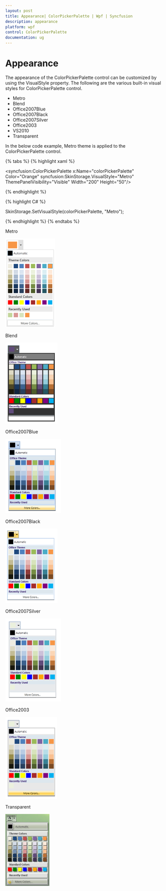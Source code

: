```yaml
---
layout: post
title: Appearance| ColorPickerPalette | Wpf | Syncfusion
description: appearance
platform: wpf
control: ColorPickerPalette
documentation: ug
---
```


# Appearance

The appearance of the ColorPickerPalette control can be customized by using the VisualStyle property. The following are the various built-in visual styles for ColorPickerPalette control.

* Metro
* Blend
* Office2007Blue
* Office2007Black
* Office2007Silver
* Office2003
* VS2010
* Transparent

In the below code example, Metro theme is applied to the ColorPickerPalette control. 

{% tabs %}
{% highlight xaml %}

<syncfusion:ColorPickerPalette x:Name="colorPickerPalette" Color="Orange" syncfusion:SkinStorage.VisualStyle="Metro"  ThemePanelVisibility="Visible" Width="200" Height="50"/> 

{% endhighlight %}

{% highlight C# %}

SkinStorage.SetVisualStyle(colorPickerPalette, "Metro"); 

{% endhighlight %}
{% endtabs %}

Metro

![](Appearance_images/Appearance_img6.png)

Blend

![](Appearance_images/Appearance_img2.png)

Office2007Blue

![](Appearance_images/Appearance_img1.png)

Office2007Black

![](Appearance_images/Appearance_img4.png)

Office2007Silver

![](Appearance_images/Appearance_img5.png)

Office2003

![](Appearance_images/Appearance_img3.png)

Transparent

![](Appearance_images/Appearance_img7.png)
